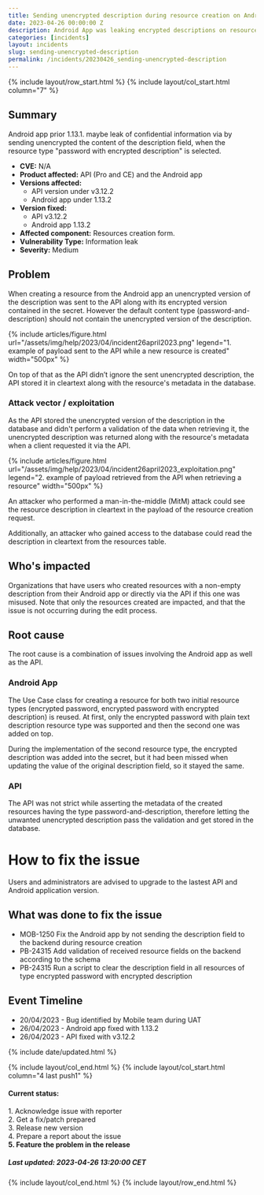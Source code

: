 ```yaml
---
title: Sending unencrypted description during resource creation on Android app
date: 2023-04-26 00:00:00 Z
description: Android App was leaking encrypted descriptions on resources created with it
categories: [incidents]
layout: incidents
slug: sending-unencrypted-description
permalink: /incidents/20230426_sending-unencrypted-description
---
```


{% include layout/row_start.html %}
{% include layout/col_start.html column="7" %}

## Summary
Android app prior 1.13.1. maybe leak of confidential information via by sending unencrypted the content
of the description field, when the resource type "password with encrypted description" is selected.

*   **CVE:** N/A
*   **Product affected:** API (Pro and CE) and the Android app
*   **Versions affected:** 
    *   API version under v3.12.2
    *   Android app under 1.13.2
*   **Version fixed:** 
    *   API v3.12.2
    *   Android app 1.13.2
*   **Affected component:** Resources creation form.
*   **Vulnerability Type:** Information leak
*   **Severity:** Medium

## Problem

When creating a resource from the Android app an unencrypted version of the description was sent to the API 
along with its encrypted version contained in the secret. However the default content type (password-and-description) 
should not contain the unencrypted version of the description.

{% include articles/figure.html
    url="/assets/img/help/2023/04/incident26april2023.png"
    legend="1. example of payload sent to the API while a new resource is created"
    width="500px"
%}

On top of that as the API didn’t ignore the sent unencrypted description, the API stored it in cleartext along 
with the resource's metadata in the database.

### Attack vector / exploitation
As the API stored the unencrypted version of the description in the database and didn't perform a validation of 
the data when retrieving it, the unencrypted description was returned along with the resource's metadata when 
a client requested it via the API.

{% include articles/figure.html
    url="/assets/img/help/2023/04/incident26april2023_exploitation.png"
    legend="2. example of payload retrieved from the API when retrieving a resource"
    width="500px"
%}

An attacker who performed a man-in-the-middle (MitM) attack could see the resource description in cleartext 
in the payload of the resource creation request. 

Additionally, an attacker who gained access to the database could read the description in cleartext from the resources 
table. 

## Who's impacted
Organizations that have users who created resources with a non-empty description from their Android app or 
directly via the API if this one was misused. Note that only the resources created are impacted, and that the 
issue is not occurring during the edit process.

## Root cause
The root cause is a combination of issues involving the Android app as well as the API.

### Android App
The Use Case class for creating a resource for both two initial resource types (encrypted password, encrypted 
password with encrypted description) is reused. At first, only the encrypted password with plain text description 
resource type was supported and then the second one was added on top.

During the implementation of the second resource type, the encrypted description was added into the secret, but it 
had been missed when updating the value of the original description field, so it stayed the same.

### API
The API was not strict while asserting the metadata of the created resources having the type password-and-description, 
therefore letting the unwanted unencrypted description pass the validation and get stored in the database.

# How to fix the issue
Users and administrators are advised to upgrade to the lastest API and Android application version.

## What was done to fix the issue
- MOB-1250 Fix the Android app by not sending the description field to the backend during resource creation
- PB-24315 Add validation of received resource fields on the backend according to the schema
- PB-24315 Run a script to clear the description field in all resources of type encrypted password with encrypted description

## Event Timeline

- 20/04/2023 - Bug identified by Mobile team during UAT
- 26/04/2023 - Android app fixed with 1.13.2
- 26/04/2023 - API fixed with v3.12.2

{% include date/updated.html %}

{% include layout/col_end.html %}
{% include layout/col_start.html column="4 last push1" %}
<div class="tldr message success">
    <h4>Current status:</h4>
    1. Acknowledge issue with reporter<br/>
    2. Get a fix/patch prepared<br/>
    3. Release new version<br/>
    4. Prepare a report about the issue<br/>
    <strong>5. Feature the problem in the release</strong>
    <h5>Last updated: 2023-04-26 13:20:00 CET</h5>
</div>
{% include layout/col_end.html %}
{% include layout/row_end.html %}